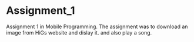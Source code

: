 Assignment_1
============

Assignment 1 in Mobile Programming. The assignment was to download an image from HiGs website
and dislay it. and also play a song.
